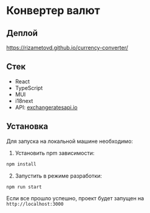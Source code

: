 # Конвертер валют

## Деплой
https://rizametovd.github.io/currency-converter/

## Стек
* React
* TypeScript
* MUI
* i18next
* API: [exchangeratesapi.io](https://exchangeratesapi.io/)

## Установка

Для запуска на локальной машине необходимо:</br>

1. Установить npm зависимости:</br>

```sh
npm install
```

2. Запустить в режиме разработки:</br>

```sh
npm run start
```

Если все прошло успешно, проект будет запущен на `http://localhost:3000`